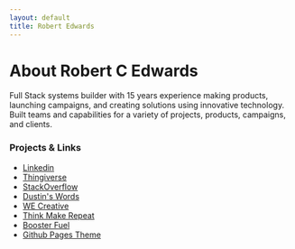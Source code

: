 ```yaml
---
layout: default
title: Robert Edwards
---
```


<div class="post">
	<h1 class="pageTitle">About Robert C Edwards</h1>
	<p>Full Stack systems builder with 15 years experience making products, launching campaigns, and creating solutions using innovative technology. Built teams and capabilities for a variety of projects, products, campaigns, and clients.
</p>
	<section>
    <h3>Projects &amp; Links</h3>
      <ul>
        <li><a href="https://www.linkedin.com/in/robertcedwards/">Linkedin</a></li>
        <li><a href="https://www.thingiverse.com/robertcedwards/designs">Thingiverse</a></li>
        <li><a href="https://stackoverflow.com/users/306443/robert-c-edwards">StackOverflow</a></li>
        <li><a href="http://dustinswords.com/">Dustin's Words</a></li>
        <li><a href="http://wecreativeagency.com">WE Creative</a></li>
        <li><a href="https://github.com/ThinkMakeRepeat">Think Make Repeat</a></li>
        <li><a href="https://robertcedwards.github.io/Booster-Fuel/">Booster Fuel</a></li>
        <li><a href="http://robertcedwards.github.io/gh-pages-theme/">Github Pages Theme</a></li>
      </ul>
    </section>
</div>

